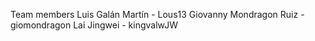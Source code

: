 Team members
Luis Galán Martín - Lous13
Giovanny Mondragon Ruiz - giomondragon
Lai Jingwei - kingvalwJW
